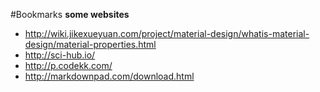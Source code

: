 #Bookmarks
**some websites**

- http://wiki.jikexueyuan.com/project/material-design/whatis-material-design/material-properties.html
- http://sci-hub.io/
- http://p.codekk.com/
- http://markdownpad.com/download.html

